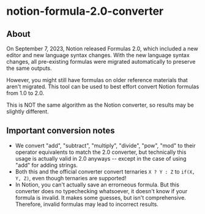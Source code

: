 # notion-formula-2.0-converter

## About
On September 7, 2023, Notion released Formulas 2.0, which included a new editor and new language syntax changes. With the new language syntax changes, all pre-existing formulas were migrated automatically to preserve the same outputs.

However, you might still have formulas on older reference materials that aren't migrated. This tool can be used to best effort convert Notion formulas from 1.0 to 2.0.

This is NOT the same algorithm as the Notion converter, so results may be slightly different.

## Important conversion notes

- We convert "add", "subtract", "multiply", "divide", "pow", "mod" to their operator equivalents to match the 2.0 converter, but technically this usage is actually valid in 2.0 anyways -- except in the case of using "add" for adding strings.
- Both this and the official converter convert ternaries `X ? Y : Z` to `if(X, Y, Z)`, even though ternaries are supported!
- In Notion, you can't actually save an errorneous formula. But this converter does no typechecking whatsoever, it doesn't know if your formula is invalid. It makes some guesses, but isn't comprehensive. Therefore, invalid formulas may lead to incorrect results. 